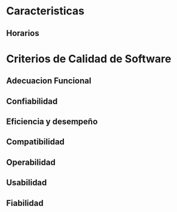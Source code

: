 # Caracteristicas
## Horarios

# Criterios de Calidad de Software

## Adecuacion Funcional

## Confiabilidad

## Eficiencia y desempeño

## Compatibilidad

## Operabilidad

## Usabilidad

## Fiabilidad

## 